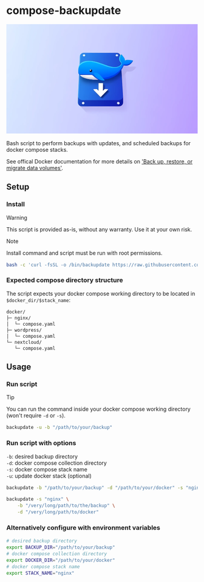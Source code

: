 # compose-backupdate
<img src="header.webp">

Bash script to perform backups with updates, and scheduled backups for docker compose stacks.

See offical Docker documentation for more details on ['Back up, restore, or migrate data volumes'](https://docs.docker.com/engine/storage/volumes/#back-up-restore-or-migrate-data-volumes).

## Setup

### Install
> [!WARNING]  
> This script is provided as-is, without any warranty. Use it at your own risk.

> [!NOTE]  
> Install command and script must be run with root permissions.

```bash
bash -c 'curl -fsSL -o /bin/backupdate https://raw.githubusercontent.com/hazzuk/compose-backupdate/refs/heads/main/backupdate.sh && chmod +x /bin/backupdate'
```

### Expected compose directory structure
The script expects your docker compose working directory to be located in `$docker_dir/$stack_name`:
```
docker/
├─ nginx/
│  └─ compose.yaml
├─ wordpress/
│  └─ compose.yaml
└─ nextcloud/
   └─ compose.yaml
```

## Usage

### Run script
> [!TIP]
> You can run the command inside your docker compose working directory (won't require `-d` or `-s`).

```bash
backupdate -u -b "/path/to/your/backup"
```

### Run script with options
`-b`: desired backup directory \
`-d`: docker compose collection directory \
`-s`: docker compose stack name \
`-u`: update docker stack (optional)
```bash
backupdate -b "/path/to/your/backup" -d "/path/to/your/docker" -s "nginx"
```
```bash
backupdate -s "nginx" \
	-b "/very/long/path/to/the/backup" \
	-d "/very/long/path/to/docker"
```

### Alternatively configure with environment variables
```bash
# desired backup directory
export BACKUP_DIR="/path/to/your/backup"
# docker compose collection directory
export DOCKER_DIR="/path/to/your/docker"
# docker compose stack name
export STACK_NAME="nginx"
```
